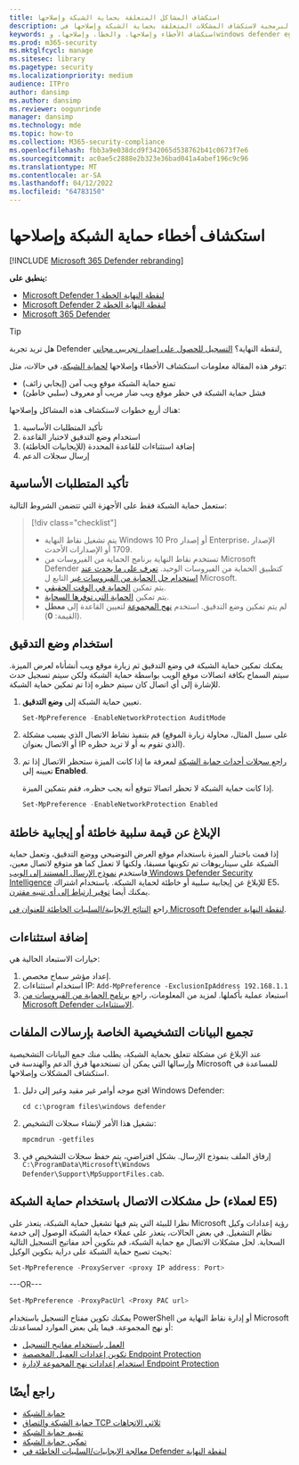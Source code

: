 ```yaml
---
title: استكشاف المشاكل المتعلقة بحماية الشبكة وإصلاحها
description: الموارد وعينة التعليمات البرمجية لاستكشاف المشكلات المتعلقة بحماية الشبكة وإصلاحها في Microsoft Defender لنقطة النهاية.
keywords: استكشاف الأخطاء وإصلاحها، والخطأ، وإصلاحها، وwindows defender eg، و asr، والقواعد، والوركين، واستكشاف الأخطاء وإصلاحها، والتدقيق، والاستبعاد، والإيجابية الخاطئة، والمعطلة، والحظر، Microsoft Defender لنقطة النهاية
ms.prod: m365-security
ms.mktglfcycl: manage
ms.sitesec: library
ms.pagetype: security
ms.localizationpriority: medium
audience: ITPro
author: dansimp
ms.author: dansimp
ms.reviewer: oogunrinde
manager: dansimp
ms.technology: mde
ms.topic: how-to
ms.collection: M365-security-compliance
ms.openlocfilehash: fbb3a9e038dcd9f342065d538762b41c0673f7e6
ms.sourcegitcommit: ac0ae5c2888e2b323e36bad041a4abef196c9c96
ms.translationtype: MT
ms.contentlocale: ar-SA
ms.lasthandoff: 04/12/2022
ms.locfileid: "64783150"
---
```

# <a name="troubleshoot-network-protection"></a>استكشاف أخطاء حماية الشبكة وإصلاحها

[!INCLUDE [Microsoft 365 Defender rebranding](../../includes/microsoft-defender.md)]

**ينطبق على:**
- [Microsoft Defender لنقطة النهاية الخطة 1](https://go.microsoft.com/fwlink/p/?linkid=2154037)
- [Microsoft Defender لنقطة النهاية الخطة 2](https://go.microsoft.com/fwlink/p/?linkid=2154037)
- [Microsoft 365 Defender](https://go.microsoft.com/fwlink/?linkid=2118804)

> [!TIP]
> هل تريد تجربة Defender لنقطة النهاية؟ [التسجيل للحصول على إصدار تجريبي مجاني.](https://signup.microsoft.com/create-account/signup?products=7f379fee-c4f9-4278-b0a1-e4c8c2fcdf7e&ru=https://aka.ms/MDEp2OpenTrial?ocid=docs-wdatp-pullalerts-abovefoldlink)

توفر هذه المقالة معلومات استكشاف الأخطاء وإصلاحها [لحماية الشبكة](network-protection.md)، في حالات، مثل:

- تمنع حماية الشبكة موقع ويب آمن (إيجابي زائف)
- فشل حماية الشبكة في حظر موقع ويب ضار مريب أو معروف (سلبي خاطئ)

هناك أربع خطوات لاستكشاف هذه المشاكل وإصلاحها:

1. تأكيد المتطلبات الأساسية
2. استخدام وضع التدقيق لاختبار القاعدة
3. إضافة استثناءات للقاعدة المحددة (للإيجابيات الخاطئة)
4. إرسال سجلات الدعم

## <a name="confirm-prerequisites"></a>تأكيد المتطلبات الأساسية

ستعمل حماية الشبكة فقط على الأجهزة التي تتضمن الشروط التالية:

> [!div class="checklist"]
>
> - يتم تشغيل نقاط النهاية Windows 10 Pro أو إصدار Enterprise، الإصدار 1709 أو الإصدارات الأحدث.
> - تستخدم نقاط النهاية برنامج الحماية من الفيروسات من Microsoft Defender كتطبيق الحماية من الفيروسات الوحيد. [تعرف على ما يحدث عند استخدام حل الحماية من الفيروسات غير](/windows/security/threat-protection/microsoft-defender-antivirus/microsoft-defender-antivirus-compatibility) التابع ل Microsoft.
> - يتم تمكين [الحماية في الوقت الحقيقي](/windows/security/threat-protection/microsoft-defender-antivirus/configure-real-time-protection-microsoft-defender-antivirus).
> - يتم تمكين [الحماية التي توفرها السحابة](/windows/security/threat-protection/microsoft-defender-antivirus/enable-cloud-protection-microsoft-defender-antivirus).
> - لم يتم تمكين وضع التدقيق. استخدم [نهج المجموعة](enable-network-protection.md#group-policy) لتعيين القاعدة إلى **معطل** (القيمة: **0**).

## <a name="use-audit-mode"></a>استخدام وضع التدقيق

يمكنك تمكين حماية الشبكة في وضع التدقيق ثم زيارة موقع ويب أنشأناه لعرض الميزة. سيتم السماح بكافة اتصالات موقع الويب بواسطة حماية الشبكة ولكن سيتم تسجيل حدث للإشارة إلى أي اتصال كان سيتم حظره إذا تم تمكين حماية الشبكة.

1. تعيين حماية الشبكة إلى **وضع التدقيق**.

   ```PowerShell
   Set-MpPreference -EnableNetworkProtection AuditMode
   ```

2. قم بتنفيذ نشاط الاتصال الذي يسبب مشكلة (على سبيل المثال، محاولة زيارة الموقع أو الاتصال بعنوان IP الذي تقوم به أو لا تريد حظره).

3. [راجع سجلات أحداث حماية الشبكة](network-protection.md#review-network-protection-events-in-windows-event-viewer) لمعرفة ما إذا كانت الميزة ستحظر الاتصال إذا تم تعيينه إلى **Enabled**.

   إذا كانت حماية الشبكة لا تحظر اتصالا تتوقع أنه يجب حظره، فقم بتمكين الميزة.

   ```PowerShell
   Set-MpPreference -EnableNetworkProtection Enabled
   ```

## <a name="report-a-false-positive-or-false-negative"></a>الإبلاغ عن قيمة سلبية خاطئة أو إيجابية خاطئة

إذا قمت باختبار الميزة باستخدام موقع العرض التوضيحي ووضع التدقيق، وتعمل حماية الشبكة على سيناريوهات تم تكوينها مسبقا، ولكنها لا تعمل كما هو متوقع لاتصال معين، فاستخدم [نموذج الإرسال المستند إلى الويب Windows Defender Security Intelligence](https://www.microsoft.com/wdsi/filesubmission) للإبلاغ عن إيجابية سلبية أو خاطئة لحماية الشبكة. باستخدام اشتراك E5، يمكنك أيضا [توفير ارتباط إلى أي تنبيه مقترن](alerts-queue.md).

راجع [النتائج الإيجابية/السلبيات الخاطئة للعنوان في Microsoft Defender لنقطة النهاية](defender-endpoint-false-positives-negatives.md).

## <a name="add-exclusions"></a>إضافة استثناءات

خيارات الاستبعاد الحالية هي:

1. إعداد مؤشر سماح مخصص.
2. استخدام استثناءات IP: `Add-MpPreference -ExclusionIpAddress 192.168.1.1`
3. استبعاد عملية بأكملها. لمزيد من المعلومات، راجع [برنامج الحماية من الفيروسات من Microsoft Defender الاستثناءات](configure-exclusions-microsoft-defender-antivirus.md). 

## <a name="collect-diagnostic-data-for-file-submissions"></a>تجميع البيانات التشخيصية الخاصة بإرسالات الملفات

عند الإبلاغ عن مشكلة تتعلق بحماية الشبكة، يطلب منك جمع البيانات التشخيصية وإرسالها التي يمكن أن تستخدمها فرق الدعم والهندسة في Microsoft للمساعدة في استكشاف المشكلات وإصلاحها.

1. افتح موجه أوامر غير مقيد وغير إلى دليل Windows Defender:

   ```console
   cd c:\program files\windows defender
   ```

2. تشغيل هذا الأمر لإنشاء سجلات التشخيص:

   ```console
   mpcmdrun -getfiles
   ```

3. إرفاق الملف بنموذج الإرسال. بشكل افتراضي، يتم حفظ سجلات التشخيص في `C:\ProgramData\Microsoft\Windows Defender\Support\MpSupportFiles.cab`.

## <a name="resolve-connectivity-issues-with-network-protection-for-e5-customers"></a>حل مشكلات الاتصال باستخدام حماية الشبكة (لعملاء E5)

نظرا للبيئة التي يتم فيها تشغيل حماية الشبكة، يتعذر على Microsoft رؤية إعدادات وكيل نظام التشغيل. في بعض الحالات، يتعذر على عملاء حماية الشبكة الوصول إلى خدمة السحابة. لحل مشكلات الاتصال مع حماية الشبكة، قم بتكوين أحد مفاتيح التسجيل التالية بحيث تصبح حماية الشبكة على دراية بتكوين الوكيل:

```powershell
Set-MpPreference -ProxyServer <proxy IP address: Port>
```

---OR---

```powershell
Set-MpPreference -ProxyPacUrl <Proxy PAC url>
```

يمكنك تكوين مفتاح التسجيل باستخدام PowerShell أو إدارة نقاط النهاية من Microsoft أو نهج المجموعة. فيما يلي بعض الموارد لمساعدتك:

- [العمل باستخدام مفاتيح التسجيل](/powershell/scripting/samples/working-with-registry-keys)
- [تكوين إعدادات العميل المخصصة Endpoint Protection](/mem/configmgr/protect/deploy-use/endpoint-protection-configure-client)
- [استخدام إعدادات نهج المجموعة لإدارة Endpoint Protection](/mem/configmgr/protect/deploy-use/endpoint-protection-group-policies)

## <a name="see-also"></a>راجع أيضًا

- [حماية الشبكة](network-protection.md)
- [حماية الشبكة والتصاق TCP ثلاثي الاتجاهات](network-protection.md#network-protection-and-the-tcp-three-way-handshake)
- [تقييم حماية الشبكة](evaluate-network-protection.md)
- [تمكين حماية الشبكة](enable-network-protection.md)
- [معالجة الإيجابيات/السلبيات الخاطئة في Defender لنقطة النهاية](defender-endpoint-false-positives-negatives.md)
